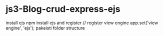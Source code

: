 # js3-Blog-crud-express-ejs

install ejs
npm install ejs
and register
// register view engine
app.set('view engine', 'ejs');
pakeisti folder structure
